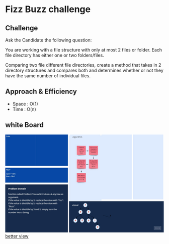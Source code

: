 # Fizz Buzz challenge

## Challenge

Ask the Candidate the following question:

You are working with a file structure with only at most 2 files or folder. Each file directory has either one or two folders/files.

Comparing two file different file directories, create a method that takes in 2 directory structures and compares both and determines whether or not they have the same number of individual files.

## Approach & Efficiency

- Space : O(1)
- Time : O(n)

## white Board

![](../../assets/fizz-buzz-tree.jpg)
[better view](https://miro.com/app/board/o9J_lAbVeg0=/)
